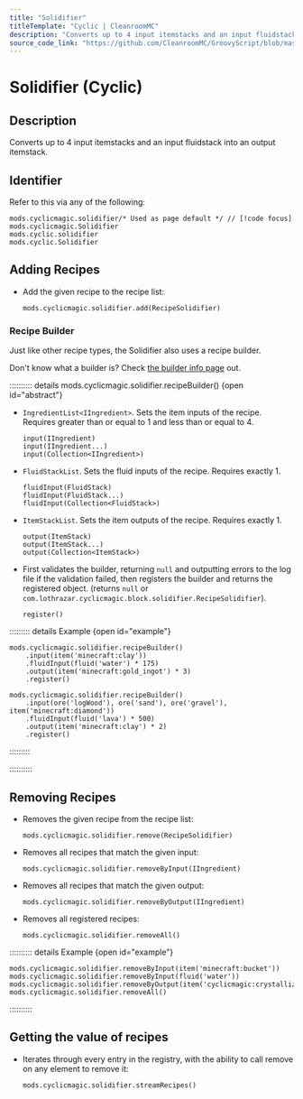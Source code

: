 ```yaml
---
title: "Solidifier"
titleTemplate: "Cyclic | CleanroomMC"
description: "Converts up to 4 input itemstacks and an input fluidstack into an output itemstack."
source_code_link: "https://github.com/CleanroomMC/GroovyScript/blob/master/src/main/java/com/cleanroommc/groovyscript/compat/mods/cyclic/Solidifier.java"
---
```


# Solidifier (Cyclic)

## Description

Converts up to 4 input itemstacks and an input fluidstack into an output itemstack.

## Identifier

Refer to this via any of the following:

```groovy:no-line-numbers {1}
mods.cyclicmagic.solidifier/* Used as page default */ // [!code focus]
mods.cyclicmagic.Solidifier
mods.cyclic.solidifier
mods.cyclic.Solidifier
```


## Adding Recipes

- Add the given recipe to the recipe list:

    ```groovy:no-line-numbers
    mods.cyclicmagic.solidifier.add(RecipeSolidifier)
    ```


### Recipe Builder

Just like other recipe types, the Solidifier also uses a recipe builder.

Don't know what a builder is? Check [the builder info page](../../getting_started/builder.md) out.

:::::::::: details mods.cyclicmagic.solidifier.recipeBuilder() {open id="abstract"}
- `IngredientList<IIngredient>`. Sets the item inputs of the recipe. Requires greater than or equal to 1 and less than or equal to 4.

    ```groovy:no-line-numbers
    input(IIngredient)
    input(IIngredient...)
    input(Collection<IIngredient>)
    ```

- `FluidStackList`. Sets the fluid inputs of the recipe. Requires exactly 1.

    ```groovy:no-line-numbers
    fluidInput(FluidStack)
    fluidInput(FluidStack...)
    fluidInput(Collection<FluidStack>)
    ```

- `ItemStackList`. Sets the item outputs of the recipe. Requires exactly 1.

    ```groovy:no-line-numbers
    output(ItemStack)
    output(ItemStack...)
    output(Collection<ItemStack>)
    ```

- First validates the builder, returning `null` and outputting errors to the log file if the validation failed, then registers the builder and returns the registered object. (returns `null` or `com.lothrazar.cyclicmagic.block.solidifier.RecipeSolidifier`).

    ```groovy:no-line-numbers
    register()
    ```

::::::::: details Example {open id="example"}
```groovy:no-line-numbers
mods.cyclicmagic.solidifier.recipeBuilder()
    .input(item('minecraft:clay'))
    .fluidInput(fluid('water') * 175)
    .output(item('minecraft:gold_ingot') * 3)
    .register()

mods.cyclicmagic.solidifier.recipeBuilder()
    .input(ore('logWood'), ore('sand'), ore('gravel'), item('minecraft:diamond'))
    .fluidInput(fluid('lava') * 500)
    .output(item('minecraft:clay') * 2)
    .register()
```

:::::::::

::::::::::

## Removing Recipes

- Removes the given recipe from the recipe list:

    ```groovy:no-line-numbers
    mods.cyclicmagic.solidifier.remove(RecipeSolidifier)
    ```

- Removes all recipes that match the given input:

    ```groovy:no-line-numbers
    mods.cyclicmagic.solidifier.removeByInput(IIngredient)
    ```

- Removes all recipes that match the given output:

    ```groovy:no-line-numbers
    mods.cyclicmagic.solidifier.removeByOutput(IIngredient)
    ```

- Removes all registered recipes:

    ```groovy:no-line-numbers
    mods.cyclicmagic.solidifier.removeAll()
    ```

:::::::::: details Example {open id="example"}
```groovy:no-line-numbers
mods.cyclicmagic.solidifier.removeByInput(item('minecraft:bucket'))
mods.cyclicmagic.solidifier.removeByInput(fluid('water'))
mods.cyclicmagic.solidifier.removeByOutput(item('cyclicmagic:crystallized_obsidian'))
mods.cyclicmagic.solidifier.removeAll()
```

::::::::::

## Getting the value of recipes

- Iterates through every entry in the registry, with the ability to call remove on any element to remove it:

    ```groovy:no-line-numbers
    mods.cyclicmagic.solidifier.streamRecipes()
    ```
